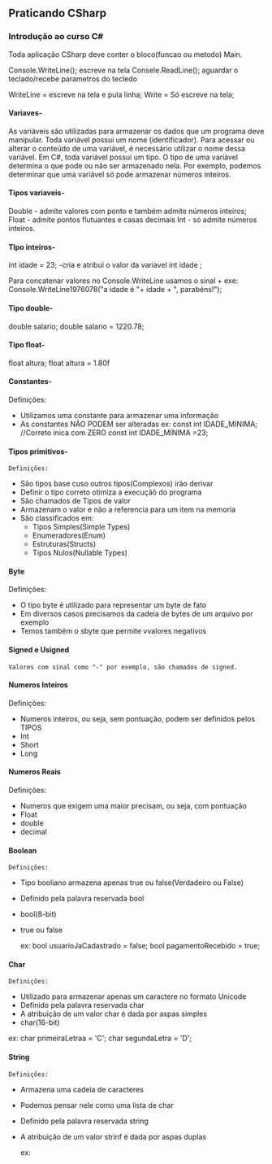 ## Praticando CSharp

### Introdução ao curso C#

Toda aplicação CSharp deve conter o bloco(funcao ou metodo) Main.

Console.WriteLine(); escreve na tela
Consele.ReadLine(); aguardar o teclado/recebe parametros do tecledo

WriteLine = escreve na tela e pula linha;
Write = Só escreve na tela; 




#### Variaves-

As variáveis são utilizadas para armazenar os dados que um programa deve manipular. Toda
variável possui um nome (identificador). Para acessar ou alterar o conteúdo de uma variável, é necessário utilizar o nome dessa variável.
Em C#, toda variável possui um tipo. O tipo de uma variável determina o que pode ou não ser
armazenado nela. Por exemplo, podemos determinar que uma variável só pode armazenar números
inteiros.

#### Tipos variaveis-

Double - admite valores com ponto e também admite números inteiros;
Float - admite pontos flutuantes e casas decimais 
Int - só admite números inteiros.

#### TIpo inteiros-

int idade = 23; -cria e atribui o valor da variavel 
int idade ; 

Para concatenar valores no Console.WriteLine usamos o sinal + 
exe: Console.WriteLine1976078("a idade é "+ idade + ", parabéns!");


#### Tipo double-

double salario;
double salario = 1220.78;


#### Tipo float-

float altura;
float altura = 1.80f


#### Constantes-

 Definições:
- Utilizamos uma constante para armazenar uma informação
- As constantes NÃO PODEM ser alteradas
 ex:
 const int IDADE_MINIMA; //Correto inica com ZERO
 const int IDADE_MINIMA =23;



#### Tipos primitivos-
    Definições:
 - São tipos base cuso outros tipos(Complexos) irão derivar
 - Definir o tipo correto otimiza a execuçãõ do programa
 - São chamados de Tipos de valor
 - Armazenam o valor e não a referencia para um item na memoria
 - São classificados em:
    - Tipos Simples(Simple Types)
    - Enumeradores(Enum)
    - Estruturas(Structs)
    - Tipos Nulos(Nullable Types)



 #### Byte
   Definições:
   - O tipo byte é utilizado para representar um byte de fato
   - Em diversos casos precisamos da cadeia de bytes de um arquivo por exemplo
   - Temos também o sbyte que permite vvalores negativos
  
 #### Signed e Usigned
    Valores com sinal como "-" por exemplo, são chamados de signed.


#### Numeros Inteiros
Definições:
 - Numeros inteiros, ou seja, sem pontuação, podem ser definidos pelos TIPOS
 - Int
 - Short
 - Long

#### Numeros Reais
Definições:
- Numeros   que exigem uma maior precisam, ou seja, com pontuação
- Float
- double
- decimal

#### Boolean   
    Definições:
- Tipo booliano armazena apenas true ou false(Verdadeiro ou False)
- Definido pela palavra reservada bool
- bool(8-bit)
- true ou false
  
  ex:
  bool usuarioJaCadastrado = false;
  bool pagamentoRecebido = true;


#### Char
    Definições:
- Utilizado para armazenar apenas um caractere no formato Unicode
- Definido pela palavra reservada char
- A atribuição de um valor char é dada por aspas simples
- char(16-bit)

ex:
char primeiraLetraa = 'C';
char segundaLetra =  'D';


#### String
    Definições:
- Armazena uma cadeia de caracteres
- Podemos pensar nele como uma lista de char
- Definido pela palavra reservada string
- A atribuição de um valor strinf é dada por aspas duplas
  
  ex:
  



    